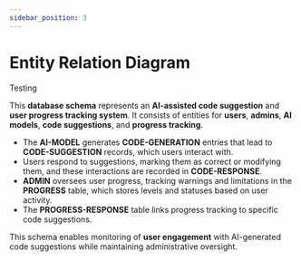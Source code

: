 ```yaml
---
sidebar_position: 3
---
```


# Entity Relation Diagram

Testing

This **database schema** represents an **AI-assisted code suggestion** and **user progress tracking system**. It consists of entities for **users**, **admins**, **AI models**, **code suggestions**, and **progress tracking**. 

- The **AI-MODEL** generates **CODE-GENERATION** entries that lead to **CODE-SUGGESTION** records, which users interact with.
- Users respond to suggestions, marking them as correct or modifying them, and these interactions are recorded in **CODE-RESPONSE**.
- **ADMIN** oversees user progress, tracking warnings and limitations in the **PROGRESS** table, which stores levels and statuses based on user activity.
- The **PROGRESS-RESPONSE** table links progress tracking to specific code suggestions.

This schema enables monitoring of **user engagement** with AI-generated code suggestions while maintaining administrative oversight.
